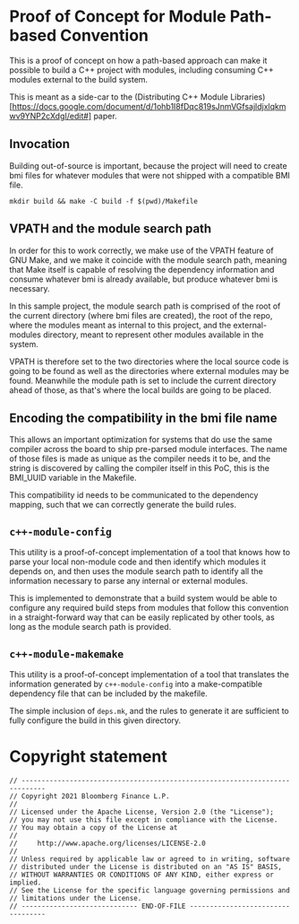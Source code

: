 # Proof of Concept for Module Path-based Convention

This is a proof of concept on how a path-based approach can make it
possible to build a C++ project with modules, including consuming C++
modules external to the build system.

This is meant as a side-car to the (Distributing C++ Module
Libraries)[https://docs.google.com/document/d/1ohb1I8fDqc819sJnmVGfsajldjxlqkmwv9YNP2cXdgI/edit#] paper.

## Invocation

Building out-of-source is important, because the project will need to
create bmi files for whatever modules that were not shipped with a
compatible BMI file.

```
mkdir build && make -C build -f $(pwd)/Makefile
```

## VPATH and the module search path

In order for this to work correctly, we make use of the VPATH feature
of GNU Make, and we make it coincide with the module search path,
meaning that Make itself is capable of resolving the dependency
information and consume whatever bmi is already available, but produce
whatever bmi is necessary.

In this sample project, the module search path is comprised of the
root of the current directory (where bmi files are created), the root
of the repo, where the modules meant as internal to this project, and
the external-modules directory, meant to represent other modules
available in the system.

VPATH is therefore set to the two directories where the local source
code is going to be found as well as the directories where external
modules may be found. Meanwhile the module path is set to include the
current directory ahead of those, as that's where the local builds are
going to be placed.

## Encoding the compatibility in the bmi file name

This allows an important optimization for systems that do use the same
compiler across the board to ship pre-parsed module interfaces. The
name of those files is made as unique as the compiler needs it to be,
and the string is discovered by calling the compiler itself in this
PoC, this is the BMI_UUID variable in the Makefile.

This compatibility id needs to be communicated to the dependency
mapping, such that we can correctly generate the build rules.

## `c++-module-config`

This utility is a proof-of-concept implementation of a tool that knows
how to parse your local non-module code and then identify which
modules it depends on, and then uses the module search path to
identify all the information necessary to parse any internal or
external modules.

This is implemented to demonstrate that a build system would be able
to configure any required build steps from modules that follow this
convention in a straight-forward way that can be easily replicated by
other tools, as long as the module search path is provided.

## `c++-module-makemake`

This utility is a proof-of-concept implementation of a tool that
translates the information generated by `c++-module-config` into a
make-compatible dependency file that can be included by the makefile.

The simple inclusion of `deps.mk`, and the rules to generate it are
sufficient to fully configure the build in this given directory.

# Copyright statement


```
// ----------------------------------------------------------------------------
// Copyright 2021 Bloomberg Finance L.P.
//
// Licensed under the Apache License, Version 2.0 (the "License");
// you may not use this file except in compliance with the License.
// You may obtain a copy of the License at
//
//     http://www.apache.org/licenses/LICENSE-2.0
//
// Unless required by applicable law or agreed to in writing, software
// distributed under the License is distributed on an "AS IS" BASIS,
// WITHOUT WARRANTIES OR CONDITIONS OF ANY KIND, either express or implied.
// See the License for the specific language governing permissions and
// limitations under the License.
// ----------------------------- END-OF-FILE ----------------------------------
```
